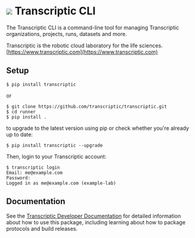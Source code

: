 # ![](http://www.transcriptic.com/images/logo-transcriptic-blobs@1x.png) Transcriptic CLI

The Transcriptic CLI is a command-line tool for managing Transcriptic organizations, projects, runs, datasets and more.

Transcriptic is the robotic cloud laboratory for the life sciences. [https://www.transcriptic.com](https://www.transcriptic.com)

## Setup

```
$ pip install transcriptic
```

or

```
$ git clone https://github.com/transcriptic/transcriptic.git
$ cd runner
$ pip install .
```

to upgrade to the latest version using pip or check whether you're already up to date:
```
$ pip install transcriptic --upgrade
```

Then, login to your Transcriptic account:

```
$ transcriptic login
Email: me@example.com
Password:
Logged in as me@example.com (example-lab)
```

## Documentation

See the [Transcriptic Developer Documentation](https://developers.transcriptic.com/docs/getting-started-with-the-cli) for detailed information about how to use this package, including learning about how to package protocols and build releases.